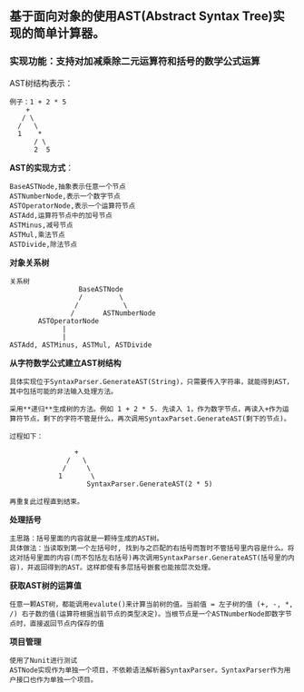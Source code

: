 ## 基于面向对象的使用AST(Abstract Syntax Tree)实现的简单计算器。

### 实现功能：支持对加减乘除二元运算符和括号的数学公式运算

AST树结构表示：
 
    例子：1 + 2 * 5
        +
       / \
      /   \
      1    *
          / \
          2  5



**AST的实现方式**：  

    BaseASTNode,抽象表示任意一个节点
    ASTNumberNode,表示一个数字节点
    ASTOperatorNode,表示一个运算符节点
    ASTAdd,运算符节点中的加号节点
    ASTMinus,减号节点
    ASTMul,乘法节点
    ASTDivide,除法节点
    
**对象关系树**

    关系树
                     BaseASTNode
                     /         \
                    /           \
                   /       ASTNumberNode
           ASTOperatorNode
                 |       
                 |   
    ASTAdd, ASTMinus, ASTMul, ASTDivide


**从字符数学公式建立AST树结构**
    
    具体实现位于SyntaxParser.GenerateAST(String)，只需要传入字符串，就能得到AST，其中包括可能的非法输入处理方法。

    采用**递归**生成树的方法。例如 1 + 2 * 5. 先读入 1，作为数字节点，再读入+作为运算符节点，剩下的字符不管是什么，再次调用SyntaxParset.GenerateAST(剩下的节点)。

    过程如下：

                    +
                  /   \
                 /     \
                1       \
                       SyntaxParser.GenerateAST(2 * 5) 
    
    再重复此过程直到结束。

**处理括号**

    主思路：括号里面的内容就是一颗待生成的AST树。
    具体做法：当读取到第一个左括号时, 找到与之匹配的右括号而暂时不管括号里内容是什么。将这对括号里面的内容(而不包括左右括号)再次调用SyntaxParser.GenerateAST(括号里的内容)，并返回得到的AST。这样即使有多层括号嵌套也能按层次处理。

**获取AST树的运算值**

    任意一颗AST树，都能调用evalute()来计算当前树的值。当前值 = 左子树的值 (+, -, *, /) 右子数的值(运算符根据当前节点的类型决定)。当根节点是一个ASTNumberNode即数字节点时，直接返回节点内保存的值

**项目管理**

    使用了Nunit进行测试
    ASTNode实现作为单独一个项目，不依赖语法解析器SyntaxParser。SyntaxParser作为用户接口也作为单独一个项目。